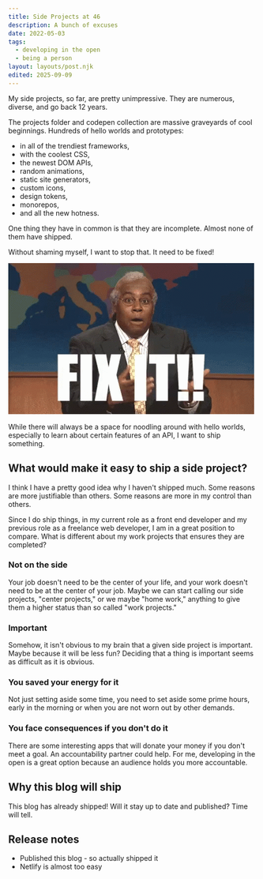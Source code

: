 ```yaml
---
title: Side Projects at 46
description: A bunch of excuses
date: 2022-05-03
tags:
  - developing in the open
  - being a person
layout: layouts/post.njk
edited: 2025-09-09
---
```


My side projects, so far, are pretty unimpressive. They are numerous, diverse, and go back 12 years.

The projects folder and codepen collection are massive graveyards of cool beginnings. Hundreds of hello worlds and prototypes:

- in all of the trendiest frameworks,
- with the coolest CSS,
- the newest DOM APIs,
- random animations,
- static site generators,
- custom icons,
- design tokens,
- monorepos,
- and all the new hotness.

One thing they have in common is that they are incomplete. Almost none of them have shipped.

Without shaming myself, I want to stop that. It need to be fixed!

<img src="/img/fix-it-snl.gif" width="498" height="306">

While there will always be a space for noodling around with hello worlds, especially to learn about certain features of an API, I want to ship something.

## What would make it easy to ship a side project?

I think I have a pretty good idea why I haven't shipped much. Some reasons are more justifiable than others. Some reasons are more in my control than others.

Since I do ship things, in my current role as a front end developer and my previous role as a freelance web developer, I am in a great position to compare. What is different about my work projects that ensures they are completed?

### Not on the side

Your job doesn't need to be the center of your life, and your work doesn't need to be at the center of your job. Maybe we can start calling our side projects, "center projects," or we maybe "home work," anything to give them a higher status than so called "work projects."

### Important

Somehow, it isn't obvious to my brain that a given side project is important. Maybe because it will be less fun? Deciding that a thing is important seems as difficult as it is obvious.

### You saved your energy for it

Not just setting aside some time, you need to set aside some prime hours, early in the morning or when you are not worn out by other demands.

### You face consequences if you don't do it

There are some interesting apps that will donate your money if you don't meet a goal. An accountability partner could help. For me, developing in the open is a great option because an audience holds you more accountable.

## Why this blog will ship

This blog has already shipped! Will it stay up to date and published? Time will tell.

## Release notes

- Published this blog - so actually shipped it
- Netlify is almost too easy
